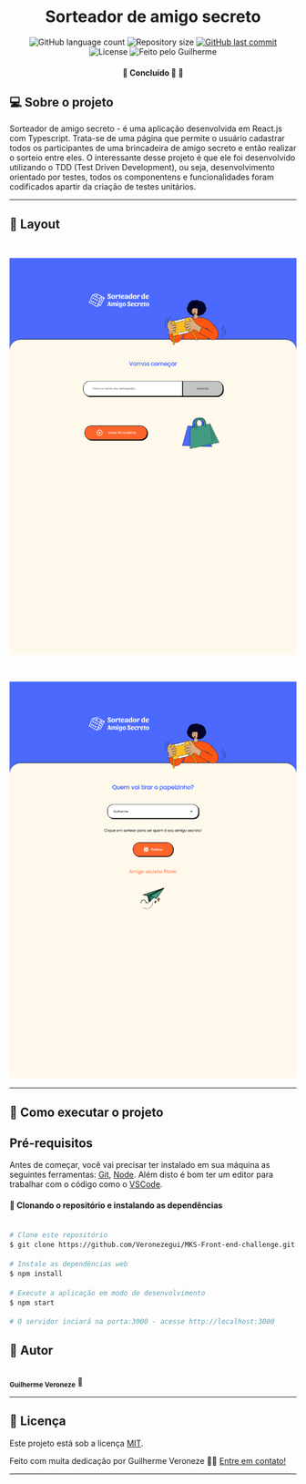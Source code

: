 <h1 align="center">
    Sorteador de amigo secreto
</h1>

<p align="center">
  <img alt="GitHub language count" src="https://img.shields.io/github/languages/count/Veronezegui/sorteador-de-amigo-secreto?color=%2304D361">

  <img alt="Repository size" src="https://img.shields.io/github/repo-size/Veronezegui/sorteador-de-amigo-secreto">
  
  <a href="https://github.com/Veronezegui/sorteador-de-amigo-secreto/commits/main">
    <img alt="GitHub last commit" src="https://img.shields.io/github/last-commit/Veronezegui/sorteador-de-amigo-secreto">
  </a>
    
   <img alt="License" src="https://img.shields.io/badge/license-MIT-brightgreen">
  
  <img alt="Feito pelo Guilherme" src="https://img.shields.io/badge/feito%20por-Guilherme-%237519C1">
</p>

<h4 align="center">
	🚧   Concluído 🚀 🚧
</h4>

## 💻 Sobre o projeto

Sorteador de amigo secreto - é uma aplicação desenvolvida em React.js com Typescript. Trata-se de uma página que permite o usuário cadastrar todos os participantes de uma brincadeira de amigo secreto e então realizar o sorteio entre eles. O interessante desse projeto é que ele foi desenvolvido utilizando o TDD (Test Driven Development), ou seja, desenvolvimento orientado por testes, todos os componentens e funcionalidades foram codificados apartir da criação de testes unitários.

---

## 🎨 Layout

<p align="center">

  <img alt="Visual" title="#Visual" src="./sorteador-de-amigo-secreto-1.png" width="800px" style="margin-top: 30px;">

</p>

<p align="center">

  <img alt="Visual" title="#Visual" src="./sorteador-de-amigo-secreto-2.png" width="800px" style="margin-top: 30px;">

</p>

---

## 🚀 Como executar o projeto

## Pré-requisitos

Antes de começar, você vai precisar ter instalado em sua máquina as seguintes ferramentas:
[Git](https://git-scm.com), [Node](https://nodejs.org/). 
Além disto é bom ter um editor para trabalhar com o código como o [VSCode](https://code.visualstudio.com/).

#### 🎲 Clonando o repositório e instalando as dependências

```bash

# Clone este repositório
$ git clone https://github.com/Veronezegui/MKS-Front-end-challenge.git

# Instale as dependências web
$ npm install

# Execute a aplicação em modo de desenvolvimento
$ npm start

# O servidor inciará na porta:3000 - acesse http://localhost:3000

```

## 🦸 Autor

<img style="border-radius: 50%;" src="https://avatars.githubusercontent.com/u/47906992?v=4" width="100px;" alt=""/>
 <br />
 <sub><b>Guilherme Veroneze</b></sub></a> 🚀
 <br />


---

## 📝 Licença

Este projeto está sob a licença [MIT](./LICENSE).

Feito com muita dedicação por Guilherme Veroneze 👋🏽 [Entre em contato!](https://github.com/Veronezegui)

---
